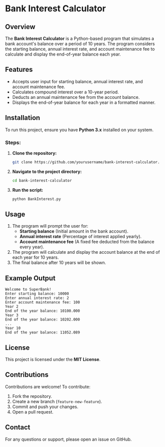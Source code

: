 # Bank Interest Calculator

## Overview

The **Bank Interest Calculator** is a Python-based program that simulates a bank account's balance over a period of 10 years. The program considers the starting balance, annual interest rate, and account maintenance fee to calculate and display the end-of-year balance each year.

## Features

- Accepts user input for starting balance, annual interest rate, and account maintenance fee.
- Calculates compound interest over a 10-year period.
- Deducts an annual maintenance fee from the account balance.
- Displays the end-of-year balance for each year in a formatted manner.

## Installation

To run this project, ensure you have **Python 3.x** installed on your system.

### Steps:

1. **Clone the repository:**
   ```bash
   git clone https://github.com/yourusername/bank-interest-calculator.git
   ```
2. **Navigate to the project directory:**
   ```bash
   cd bank-interest-calculator
   ```
3. **Run the script:**
   ```bash
   python BankInterest.py
   ```

## Usage

1. The program will prompt the user for:
   - **Starting balance** (Initial amount in the bank account).
   - **Annual interest rate** (Percentage of interest applied yearly).
   - **Account maintenance fee** (A fixed fee deducted from the balance every year).
2. The program will calculate and display the account balance at the end of each year for 10 years.
3. The final balance after 10 years will be shown.

## Example Output

```
Welcome to SuperBank!
Enter starting balance: 10000
Enter annual interest rate: 2
Enter account maintenance fee: 100
Year 2
End of the year balance: 10100.000
Year 3
End of the year balance: 10202.000
...
Year 10
End of the year balance: 11052.089
```

## License

This project is licensed under the **MIT License**.

## Contributions

Contributions are welcome! To contribute:

1. Fork the repository.
2. Create a new branch (`feature-new-feature`).
3. Commit and push your changes.
4. Open a pull request.

## Contact

For any questions or support, please open an issue on GitHub.

